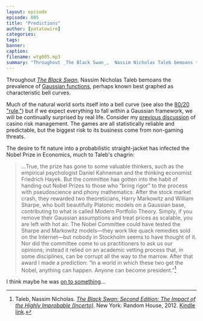 ```yaml
---
layout: episode
episode: 005
title: "Predictions"
author: [potatowire]
categories:
tags:
banner:
caption:
filename: wtg005.mp3
summary: "Throughout _The Black Swan_,  Nassim Nicholas Taleb bemoans the prevalence of Gaussian functions, perhaps known best graphed as characteristic bell curves."
---
```


Throughout [*The Black Swan*][1],  Nassim Nicholas Taleb bemoans the prevalence of [Gaussian functions][2], perhaps known best graphed as characteristic bell curves.

Much of the natural world sorts itself into a bell curve (see also the [80/20 "rule,"][3]) but if we expect everything to fall within a Gaussian framework, we will be continually surprised by real life. Consider my [previous discussion][4] of casino risk management. The games are all statistically reliable and predictable, but the biggest risk to its business come from non-gaming threats.

The desire to fit nature into a probabilistic straight-jacket has infected the Nobel Prize in Economics, much to Taleb's chagrin:

> ...True, the prize has gone to some valuable thinkers, such as the empirical psychologist Daniel Kahneman and the thinking economist Friedrich Hayek. But the committee has gotten into the habit of handing out Nobel Prizes to those who “bring rigor” to the process with pseudoscience and phony mathematics. After the stock market crash, they rewarded two theoreticians, Harry Markowitz and William Sharpe, who built beautifully Platonic models on a Gaussian base, contributing to what is called Modern Portfolio Theory. Simply, if you remove their Gaussian assumptions and treat prices as scalable, you are left with hot air. The Nobel Committee could have tested the Sharpe and Markowitz models—they work like quack remedies sold on the Internet—but nobody in Stockholm seems to have thought of it. Nor did the committee come to us practitioners to ask us our opinions; instead it relied on an academic vetting process that, in some disciplines, can be corrupt all the way to the marrow. After that award I made a prediction: “In a world in which these two get the Nobel, anything can happen. Anyone can become president.”[^1]

I think maybe he was [on to something][7]...

[^1]:	Taleb, Nassim Nicholas. [*The Black Swan: Second Edition: The Impact of the Highly Improbable (Incerto)*][5]. New York: Random House, 2012. [Kindle link][6].

[1]:	https://www.amazon.com/dp/B00139XTG4/?tag=potatowire-20
[2]:	https://en.wikipedia.org/wiki/Gaussian_function
[3]:	https://en.wikipedia.org/wiki/Pareto_principle
[4]:	https://with.thegra.in/the-wrong-examples
[5]:	https://www.amazon.com/dp/B00139XTG4/?tag=potatowire-20
[6]:	http://a.co/i67jLky
[7]:	http://static3.businessinsider.com/image/56c640526e97c625048b822a-4608-3456/ap_616714173584.jpg

